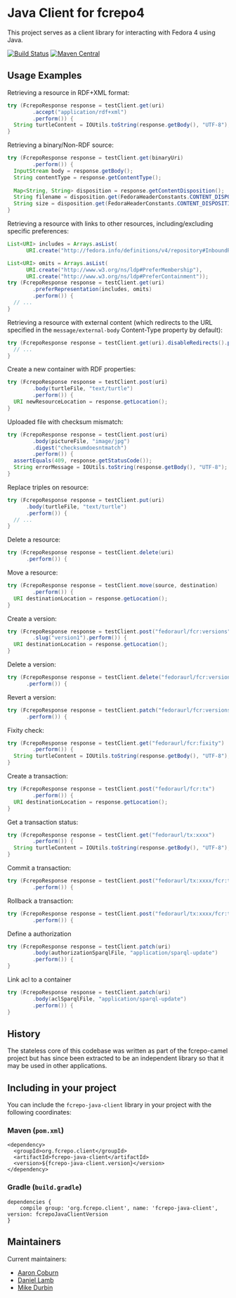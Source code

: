 Java Client for fcrepo4
=======================

This project serves as a client library for interacting with Fedora 4
using Java.

[![Build Status](https://travis-ci.org/fcrepo4-exts/fcrepo-java-client.png?branch=master)](https://travis-ci.org/fcrepo4-exts/fcrepo-java-client)
[![Maven Central](https://maven-badges.herokuapp.com/maven-central/org.fcrepo.client/fcrepo-java-client/badge.svg)](https://maven-badges.herokuapp.com/maven-central/org.fcrepo.client/fcrepo-java-client/)

Usage Examples
--------------

Retrieving a resource in RDF+XML format:
```java
try (FcrepoResponse response = testClient.get(uri)
        .accept("application/rdf+xml")
        .perform()) {
  String turtleContent = IOUtils.toString(response.getBody(), "UTF-8");
}
```

Retrieving a binary/Non-RDF source:
```java
try (FcrepoResponse response = testClient.get(binaryUri)
        .perform()) {
  InputStream body = response.getBody();
  String contentType = response.getContentType();
  
  Map<String, String> disposition = response.getContentDisposition();
  String filename = disposition.get(FedoraHeaderConstants.CONTENT_DISPOSITION_FILENAME);
  String size = disposition.get(FedoraHeaderConstants.CONTENT_DISPOSITION_SIZE);
}
```

Retrieving a resource with links to other resources, including/excluding specific preferences:
```java
List<URI> includes = Arrays.asList(
      URI.create("http://fedora.info/definitions/v4/repository#InboundReferences"));

List<URI> omits = Arrays.asList(
      URI.create("http://www.w3.org/ns/ldp#PreferMembership"),
      URI.create("http://www.w3.org/ns/ldp#PreferContainment"));
try (FcrepoResponse response = testClient.get(uri)
        .preferRepresentation(includes, omits)
        .perform()) {
  // ...
}
```

Retrieving a resource with external content (which redirects to the URL specified in the
`message/external-body` Content-Type property by default):
```java
try (FcrepoResponse response = testClient.get(uri).disableRedirects().perform()) {
  // ...
}
```

Create a new container with RDF properties:
```java
try (FcrepoResponse response = testClient.post(uri)
        .body(turtleFile, "text/turtle")
        .perform()) {
  URI newResourceLocation = response.getLocation();
}
```

Uploaded file with checksum mismatch:
```java
try (FcrepoResponse response = testClient.post(uri)
        .body(pictureFile, "image/jpg")
        .digest("checksumdoesntmatch")
        .perform()) {
  assertEquals(409, response.getStatusCode());
  String errorMessage = IOUtils.toString(response.getBody(), "UTF-8");
}
```

Replace triples on resource:
```java
try (FcrepoResponse response = testClient.put(uri)
      .body(turtleFile, "text/turtle")
      .perform()) {
  // ...
}
```

Delete a resource:
```java
try (FcrepoResponse response = testClient.delete(uri)
      .perform()) {
```

Move a resource:
```java
try (FcrepoResponse response = testClient.move(source, destination)
        .perform()) {
  URI destinationLocation = response.getLocation();
}
```

Create a version:
```java
try (FcrepoResponse response = testClient.post("fedoraurl/fcr:versions")
        .slug("version1").perform()) {
  URI destinationLocation = response.getLocation();
}
```

Delete a version:
```java
try (FcrepoResponse response = testClient.delete("fedoraurl/fcr:versions/version1")
      .perform()) {
```

Revert a version:
```java
try (FcrepoResponse response = testClient.patch("fedoraurl/fcr:versions/version1")
      .perform()) {
```

Fixity check:
```java
try (FcrepoResponse response = testClient.get("fedoraurl/fcr:fixity")
        .perform()) {
  String turtleContent = IOUtils.toString(response.getBody(), "UTF-8");
}
```

Create a transaction:
```java
try (FcrepoResponse response = testClient.post("fedoraurl/fcr:tx")
        .perform()) {
  URI destinationLocation = response.getLocation();
}
```

Get a transaction status:
```java
try (FcrepoResponse response = testClient.get("fedoraurl/tx:xxxx")
        .perform()) {
  String turtleContent = IOUtils.toString(response.getBody(), "UTF-8");
}
```

Commit a transaction:
```java
try (FcrepoResponse response = testClient.post("fedoraurl/tx:xxxx/fcr:tx/fcr:commit")
        .perform()) {
```

Rollback a transaction:
```java
try (FcrepoResponse response = testClient.post("fedoraurl/tx:xxxx/fcr:tx/fcr:rollback")
        .perform()) {
```

Define a authorization
```java
try (FcrepoResponse response = testClient.patch(uri)
        .body(authorizationSparqlFile, "application/sparql-update")
        .perform()) {
}
```

Link acl to a container
```java
try (FcrepoResponse response = testClient.patch(uri)
        .body(aclSparqlFile, "application/sparql-update")
        .perform()) {
}
```

History
-------

The stateless core of this codebase was written as part of the 
fcrepo-camel project but has since been extracted to be an independent
library so that it may be used in other applications.

Including in your project
-------------------------

You can include the `fcrepo-java-client` library in your project with the following coordinates:

### Maven (`pom.xml`)

```
<dependency>
  <groupId>org.fcrepo.client</groupId>
  <artifactId>fcrepo-java-client</artifactId>
  <version>${fcrepo-java-client.version}</version>
</dependency>
```

### Gradle (`build.gradle`)

```
dependencies {
    compile group: 'org.fcrepo.client', name: 'fcrepo-java-client', version: fcrepoJavaClientVersion
}
```

Maintainers
-----------

Current maintainers:
* [Aaron Coburn](https://github.com/acoburn)
* [Daniel Lamb](https://github.com/dannylamb)
* [Mike Durbin](https://github.com/mikedurbin)
